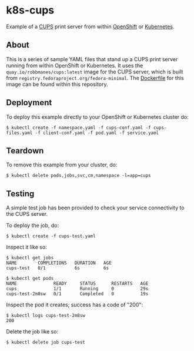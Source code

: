 # k8s-cups
Example of a [CUPS](https://www.cups.org/) print server from within [OpenShift](https://www.openshift.com/) or [Kubernetes](https://kubernetes.io/).

## About
This is a series of sample YAML files that stand up a CUPS print server running from within OpenShift or Kubernetes.  It uses the `quay.io/robbmanes/cups:latest` image for the CUPS server, which is built from `registry.fedoraproject.org/fedora-minimal`.  The [Dockerfile](Dockerfile) for this image can be found within this repository.

## Deployment
To deploy this example directly to your OpenShift or Kubernetes cluster do:
```
$ kubectl create -f namespace.yaml -f cups-conf.yaml -f cups-files.yaml -f client-conf.yaml -f pod.yaml -f service.yaml
```

## Teardown
To remove this example from your cluster, do:
```
$ kubectl delete pods,jobs,svc,cm,namespace -l=app=cups
```

## Testing
A simple test job has been provided to check your service connectivity to the CUPS server.

To deploy the job, do:
```
$ kubectl create -f cups-test.yaml
```

Inspect it like so:
```
$ kubectl get jobs
NAME        COMPLETIONS   DURATION   AGE
cups-test   0/1           6s         6s

$ kubectl get pods
NAME              READY     STATUS      RESTARTS   AGE
cups              1/1       Running     0          29s
cups-test-2m8sw   0/1       Completed   0          19s
```

Inspect the pod it creates; success has a code of "200":
```
$ kubectl logs cups-test-2m8sw
200
```

Delete the job like so:
```
$ kubectl delete job cups-test
```
